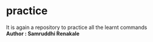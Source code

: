 # practice
It is again a repository to practice all the learnt commands
<br>
<b>Author : Samruddhi Renakale<b>
